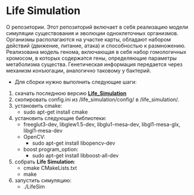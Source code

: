 # Life Simulation
 О репозитории.
 Этот репозиторий включает в себя реализацию модели симуляции существования и эволюции одноклеточных организмов. Организмы располагаются на участке карты, обладают набором действий (движение, питание, атака) и способностью к размножению. Реализована модель генома, включающая в себя набор гомологичных хромосом, в которых содержатся гены, определяющие параметры метаболизма существа. Генетическая информация передается через механизм конъюгации, аналогично таковому у бактерий.  
  * Для сборки нужно выполнить следующие шаги:
1.  скачать последнюю версию [**Life_Simulation**](https://github.com/einerfreiheit/life_simulation.git)
2. скопировать config.ini из  /life_simulation/config/ в /life_simulation/.
3.  установить cmake: 
    *  sudo apt-get install cmake
4.  установить следующие библиотеки: 
    - freeglut3-dev, libglew1.5-dev, libglu1-mesa-dev, libgl1-mesa-glx, libgl1-mesa-dev 
    - OpenCV: 
         -  sudo apt-get install libopencv-dev
    - boost program_option: 
         - sudo apt-get install libboost-all-dev
5.  собрать **Life Simulation**:
      -  cmake CMakeLists.txt
      -  make
6.  запустить симуляцию:
     -   ./LifeSim
